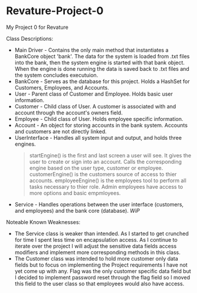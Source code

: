 # Revature-Project-0
My Project 0 for Revature

Class Descriptions:
* Main Driver - Contains the only main method that instantiates a BankCore object 'bank'. The data for the system is loaded from .txt files into the bank, then the system engine is started with that bank object. When the engine is done running the data is saved back to .txt files and the system concludes executuion.
* BankCore - Serves as the database for this project. Holds a HashSet for Customers, Employees, and Accounts.
* User - Parent class of Customer and Employee. Holds basic user information.
* Customer - Child class of User. A customer is associated with and account through the account's owners field.
* Employee - Child class of User. Holds employee specific information.
* Account - An object for storing accounts in the bank system. Accounts and customers are not directly linked.
* UserInterface - Handles all system input and output, and holds three engines.
  > startEngine() is the first and last screen a user will see. It gives the user to create or sign into an account. Calls the corresponding engine based on the user type, customer or employee.
  > customerEngine() is the customers source of access to thier accounts.
  > employeeEngine() is the employees tool to perform all tasks necessary to thier role. Admin employees have access to more options and basic empmloyees.
* Service - Handles operations between the user interface (customers, and employees) and the bank core (database). *WiP*


Noteable Known Weaknesses: 
  - The Service class is weaker than intended. As I started to get crunched for time I spent less time on encapsulation access. As I continue to iterate over the project I will adjust the sensitive data fields access modifiers and implement more corresponding methods in this class.
  - The Customer class was intended to hold more customer only data fields but to focus on implementing the Project requirements I have not yet come up with any. Flag was the only customer specific data field but I decided to implement password reset through the flag field so I moved this field to the user class so that employees would also have access.
